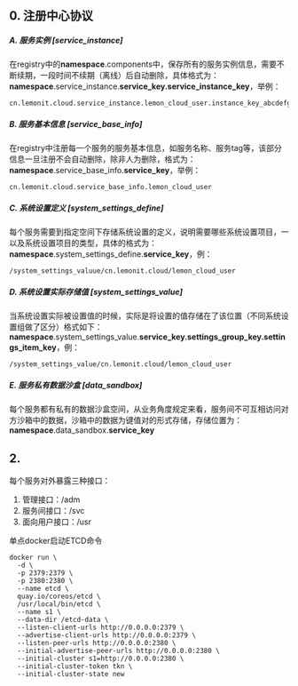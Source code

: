 ## 0. 注册中心协议

##### A. 服务实例 [service_instance]

在registry中的**namespace**.components中，保存所有的服务实例信息，需要不断续期，一段时间不续期（离线）后自动删除，具体格式为：**namespace**.service_instance.**service_key.service_instance_key**，举例：

```
cn.lemonit.cloud.service_instance.lemon_cloud_user.instance_key_abcdefg
```

##### B. 服务基本信息 [service_base_info]

在registry中注册每一个服务的服务基本信息，如服务名称、服务tag等，该部分信息一旦注册不会自动删除，除非人为删除，格式为：**namespace**.service_base_info.**service_key**，举例：

```
cn.lemonit.cloud.service_base_info.lemon_cloud_user
```

##### C. 系统设置定义 [system_settings_define]

每个服务需要到指定空间下存储系统设置的定义，说明需要哪些系统设置项目，一以及系统设置项目的类型，具体的格式为：**namespace**.system_settings_define.**service_key**，例：

````
/system_settings_valuue/cn.lemonit.cloud/lemon_cloud_user
````

##### D. 系统设置实际存储值 [system_settings_value]

当系统设置实际被设置值的时候，实际是将设置的值存储在了该位置（不同系统设置组做了区分）格式如下：**namespace**.system_settings_value.**service_key.settings_group_key.settings_item_key**，例：

```
/system_settings_value/cn.lemonit.cloud/lemon_cloud_user
```

##### E. 服务私有数据沙盒 [data_sandbox]

每个服务都有私有的数据沙盒空间，从业务角度规定来看，服务间不可互相访问对方沙箱中的数据，沙箱中的数据为键值对的形式存储，存储位置为：**namespace**.data_sandbox.**service_key**



## 2.  



每个服务对外暴露三种接口：

1. 管理接口：/adm
2. 服务间接口：/svc
3. 面向用户接口：/usr



单点docker启动ETCD命令

```shell
docker run \
  -d \
  -p 2379:2379 \
  -p 2380:2380 \
  --name etcd \
  quay.io/coreos/etcd \
  /usr/local/bin/etcd \
  --name s1 \
  --data-dir /etcd-data \
  --listen-client-urls http://0.0.0.0:2379 \
  --advertise-client-urls http://0.0.0.0:2379 \
  --listen-peer-urls http://0.0.0.0:2380 \
  --initial-advertise-peer-urls http://0.0.0.0:2380 \
  --initial-cluster s1=http://0.0.0.0:2380 \
  --initial-cluster-token tkn \
  --initial-cluster-state new
```

